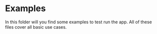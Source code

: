 # Examples

In this folder will you find some examples to test run the app. All of these files cover all basic use cases.